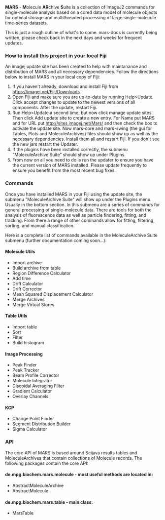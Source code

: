 **MARS** - **M**olecule **AR**chive **S**uite is a collection of ImageJ2 commands for single-molecule analysis based on a cored data model of molecule objects for optimal storage and multithreaded processing of large single-molecule time-series datasets.

This is just a rough outline of what's to come. mars-docs is currently being written, please check back in the next days and weeks for frequent updates.

### How to install this project in your local Fiji
An imagej update site has been created to help with maintanance and distribution of MARS and all necessary dependencies. Follow the directions below to install MARS in your local copy of Fiji:
1. If you haven't already, download and install Fiji from https://imagej.net/Fiji/Downloads.
1. Open Fiji and make sure you are up-to-date by running Help>Update. Click accept changes to update to the newest versions of all components. After the update, restart Fiji.
1. Run Help>Update a second time, but now click manage update sites. Then click Add update site to create a new entry. For Name put MARS and for URL put http://sites.imagej.net/Mars/ and then check the box to activate the update site. Now mars-core and mars-swing (the gui for Tables, Plots and MoleculeArchives) files should show up as well as the necessary dependencies. Install them all and restart Fiji. If you don't see the new jars restart the Updater.
1. If the plugins have been installed correctly, the submenu "MoleculeArchive Suite" should show up under Plugins.
1. From now on all you need to do is run the updater to ensure you have the current version of MARS installed. Please update frequently to ensure you benefit from the most recent bug fixes.

### Commands
Once you have installed MARS in your Fiji using the update site, the submenu "MoleculeArchive Suite" will show up under the Plugins menu. Usually in the bottom section. In this submenu are a series of commands for general processing of single-molecule data. There are tools for both the analysis of fluorescence data as well as particle findering, fitting, and tracking. From there a range of other commands allow for fitting, filtering, sorting, and manual classification.

Here is a complete list of commands available in the MoleculeArchive Suite submenu (further documentation coming soon...):

#### Molecule Utils
* Import archive
* Build archive from table
* Region Difference Calculator
* Add time
* Drift Calculator
* Drift Corrector
* Mean Squared Displacement Calculator
* Merge Archives
* Merge Virtual Stores

#### Table Utils
* Import table
* Sort
* Filter
* Build histogram

#### Image Processing
* Peak Finder
* Peak Tracker
* Beam Profile Corrector
* Molecule Integrator
* Discoidal Averaging Filter
* Gradient Calculator
* Overlay Channels

#### KCP
* Change Point Finder
* Segment Distribution Builder
* Sigma Calculator

### API
The core API of MARS is based around Scijava results tables and MoleculeArchives that contain collections of Molecule records. The following packages contain the core API:
#### de.mpg.biochem.mars.molecule - most useful methods are located in:
* AbstractMoleculeArchive
* AbstractMolecule
#### de.mpg.biochem.mars.table - main class:
* MarsTable
